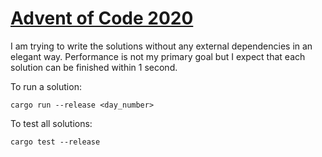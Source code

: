 # [Advent of Code 2020](https://adventofcode.com/2020/stats)

I am trying to write the solutions without any external dependencies in an elegant way.
Performance is not my primary goal but I expect that each solution can be finished within 1 second.

To run a solution:

```
cargo run --release <day_number>

```

To test all solutions:

```
cargo test --release
```

